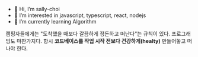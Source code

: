 - 👋 Hi, I’m sally-choi
- 👀 I’m interested in javascript, typescript, react, nodejs
- 🌱 I’m currently learning Algorithm


캠핑자들에게는 "도착했을 때보다 갈끔하게 정돈하고 떠난다"는 규칙이 있다.
프로그래밍도 마찬가지다.
항시 **코드베이스를 작업 시작 전보다 건강하게(healty)** 만들어놓고 떠나야 한다.
